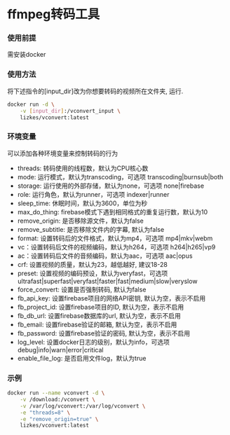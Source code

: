 # ffmpeg转码工具

### 使用前提
需安装docker


### 使用方法
将下述指令的[input_dir]改为你想要转码的视频所在文件夹, 运行.
```bash
docker run -d \
    -v [input_dir]:/vconvert_input \
    lizkes/vconvert:latest
```

### 环境变量
可以添加各种环境变量来控制转码的行为
+ threads: 转码使用的线程数，默认为CPU核心数
+ mode: 运行模式，默认为transcoding，可选项 transcoding|burnsub|both
+ storage: 运行使用的外部存储，默认为none，可选项 none|firebase
+ role: 运行角色，默认为runner，可选项 indexer|runner
+ sleep_time: 休眠时间，默认为3600，单位为秒
+ max_do_thing: firebase模式下遇到相同格式的重复运行数，默认为10
+ remove_origin: 是否移除源文件，默认为false
+ remove_subtitle: 是否移除文件内的字幕, 默认为false
+ format: 设置转码后的文件格式，默认为mp4，可选项 mp4|mkv|webm
+ vc：设置转码后文件的视频编码，默认为h264，可选项 h264|h265|vp9
+ ac：设置转码后文件的音频编码，默认为aac，可选项 aac|opus
+ crf: 设置视频的质量，默认为23，越低越好, 建议18-28
+ preset: 设置视频的编码预设，默认为veryfast，可选项 ultrafast|superfast|veryfast|faster|fast|medium|slow|veryslow
+ force_convert: 设置是否强制转码, 默认为false
+ fb_api_key: 设置firebase项目的网络API密钥, 默认为空，表示不启用
+ fb_project_id: 设置firebase项目的ID, 默认为空，表示不启用
+ fb_db_url: 设置firebase数据库的url, 默认为空，表示不启用
+ fb_email: 设置firebase验证的邮箱, 默认为空，表示不启用
+ fb_password: 设置firebase验证的密码, 默认为空，表示不启用
+ log_level: 设置docker日志的级别，默认为info，可选项 debug|info|warn|error|critical
+ enable_file_log: 是否启用文件log，默认为true

### 示例
```bash
docker run --name vconvert -d \
    -v /download:/vconvert \
    -v /var/log/vconvert:/var/log/vconvert \
    -e "threads=8" \
    -e "remove_origin=true" \
    lizkes/vconvert:latest
```